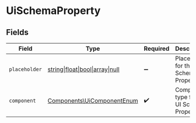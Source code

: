 # UiSchemaProperty


## Fields

| Field                                                                    | Type                                                                     | Required                                                                 | Description                                                              |
| ------------------------------------------------------------------------ | ------------------------------------------------------------------------ | ------------------------------------------------------------------------ | ------------------------------------------------------------------------ |
| `placeholder`                                                            | [string\|float\|bool\|array\|null](../../Models/Components/Placeholder.md) | :heavy_minus_sign:                                                       | Placeholder for the UI Schema Property                                   |
| `component`                                                              | [Components\UiComponentEnum](../../Models/Components/UiComponentEnum.md) | :heavy_check_mark:                                                       | Component type for the UI Schema Property                                |